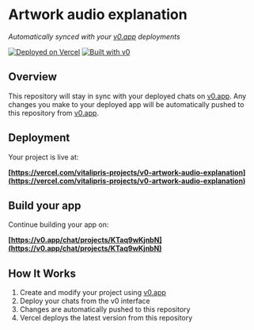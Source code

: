 # Artwork audio explanation

*Automatically synced with your [v0.app](https://v0.app) deployments*

[![Deployed on Vercel](https://img.shields.io/badge/Deployed%20on-Vercel-black?style=for-the-badge&logo=vercel)](https://vercel.com/vitalipris-projects/v0-artwork-audio-explanation)
[![Built with v0](https://img.shields.io/badge/Built%20with-v0.app-black?style=for-the-badge)](https://v0.app/chat/projects/KTaq9wKjnbN)

## Overview

This repository will stay in sync with your deployed chats on [v0.app](https://v0.app).
Any changes you make to your deployed app will be automatically pushed to this repository from [v0.app](https://v0.app).

## Deployment

Your project is live at:

**[https://vercel.com/vitalipris-projects/v0-artwork-audio-explanation](https://vercel.com/vitalipris-projects/v0-artwork-audio-explanation)**

## Build your app

Continue building your app on:

**[https://v0.app/chat/projects/KTaq9wKjnbN](https://v0.app/chat/projects/KTaq9wKjnbN)**

## How It Works

1. Create and modify your project using [v0.app](https://v0.app)
2. Deploy your chats from the v0 interface
3. Changes are automatically pushed to this repository
4. Vercel deploys the latest version from this repository